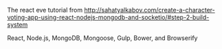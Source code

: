 The react eve tutorial from 
http://sahatyalkabov.com/create-a-character-voting-app-using-react-nodejs-mongodb-and-socketio/#step-2-build-system

React, Node.js, MongoDB, Mongoose, Gulp, Bower, and Browserify
